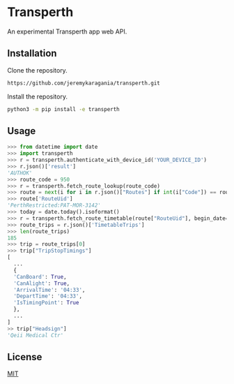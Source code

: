 # Transperth
An experimental Transperth app web API.

## Installation
Clone the repository.
```bash
https://github.com/jeremykaragania/transperth.git
```
Install the repository.
```bash
python3 -m pip install -e transperth
```

## Usage
```py
>>> from datetime import date
>>> import transperth
>>> r = transperth.authenticate_with_device_id('YOUR_DEVICE_ID')
>>> r.json()['result']
'AUTHOK'
>>> route_code = 950
>>> r = transperth.fetch_route_lookup(route_code)
>>> route = next(i for i in r.json()["Routes"] if int(i["Code"]) == route_code)
>>> route['RouteUid']
'PerthRestricted:PAT-MOR-3142'
>>> today = date.today().isoformat()
>>> r = transperth.fetch_route_timetable(route["RouteUid"], begin_date=today, end_date=today)
>>> route_trips = r.json()['TimetableTrips']
>>> len(route_trips)
185
>>> trip = route_trips[0]
>>> trip["TripStopTimings"]
[
  ...
  {
  'CanBoard': True,
  'CanAlight': True,
  'ArrivalTime': '04:33',
  'DepartTime': '04:33',
  'IsTimingPoint': True
  },
  ...
]
>> trip["Headsign"]
'Qeii Medical Ctr'
```

## License
[MIT](LICENSE)
